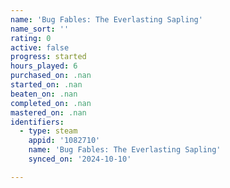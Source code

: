 ```yaml
---
name: 'Bug Fables: The Everlasting Sapling'
name_sort: ''
rating: 0
active: false
progress: started
hours_played: 6
purchased_on: .nan
started_on: .nan
beaten_on: .nan
completed_on: .nan
mastered_on: .nan
identifiers:
  - type: steam
    appid: '1082710'
    name: 'Bug Fables: The Everlasting Sapling'
    synced_on: '2024-10-10'

---
```

